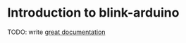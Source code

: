# Introduction to blink-arduino

TODO: write [great documentation](http://jacobian.org/writing/what-to-write/)
